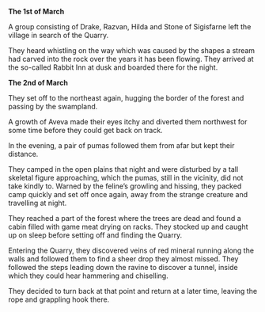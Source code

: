 **The 1st of March**

A group consisting of Drake, Razvan, Hilda and Stone of Sigisfarne left the village in search of the Quarry.

They heard whistling on the way which was caused by the shapes a stream had carved into the rock over the years it has been flowing.
They arrived at the so-called Rabbit Inn at dusk and boarded there for the night.

**The 2nd of March**

They set off to the northeast again, hugging the border of the forest and passing by the swampland.

A growth of Aveva made their eyes itchy and diverted them northwest for some time before they could get back on track.

In the evening, a pair of pumas followed them from afar but kept their distance.

They camped in the open plains that night and were disturbed by a tall skeletal figure approaching, which the pumas, still in the vicinity, did not take kindly to. Warned by the feline’s growling and hissing, they packed camp quickly and set off once again, away from the strange creature and travelling at night.

They reached a part of the forest where the trees are dead and found a cabin filled with game meat drying on racks. They stocked up and caught up on sleep before setting off and finding the Quarry.

Entering the Quarry, they discovered veins of red mineral running along the walls and followed them to find a sheer drop they almost missed. They followed the steps leading down the ravine to discover a tunnel, inside which they could hear hammering and chiselling.

They decided to turn back at that point and return at a later time, leaving the rope and grappling hook there.